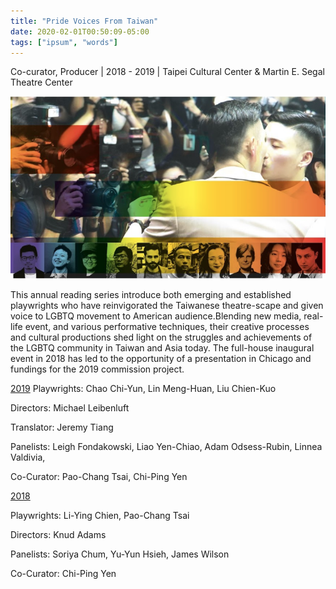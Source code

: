 ```yaml
---
title: "Pride Voices From Taiwan"
date: 2020-02-01T00:50:09-05:00
tags: ["ipsum", "words"]
---
```


Co-curator, Producer | 2018 - 2019 | Taipei Cultural Center & Martin E. Segal Theatre Center

![](/img/pride.png)

This annual reading series introduce both emerging and established playwrights who have reinvigorated the Taiwanese theatre-scape and given voice to LGBTQ movement to American audience.Blending new media, real-life event, and various performative techniques, their creative processes and cultural productions shed light on the struggles and achievements of the LGBTQ community in Taiwan and Asia today. The full-house  inaugural event in 2018 has led to the opportunity of a presentation in Chicago and fundings for the 2019 commission project.

[2019](https://thesegalcenter.org/event/new-plays-from-taiwan-whats-next-after-marriage-equality/)
Playwrights: Chao Chi-Yun, Lin Meng-Huan, Liu Chien-Kuo

Directors: Michael Leibenluft

Translator: Jeremy Tiang​

Panelists: Leigh Fondakowski, Liao Yen-Chiao, Adam Odsess-Rubin, Linnea Valdivia, 

Co-Curator: Pao-Chang Tsai, Chi-Ping Yen


[2018](https://thesegalcenter.org/event/pride-voices-new-plays-from-taiwan-with-li-ying-chien-and-pao-chang-tsai/)

Playwrights: Li-Ying Chien, Pao-Chang Tsai

Directors: Knud Adams

Panelists: Soriya Chum, Yu-Yun Hsieh, James Wilson

Co-Curator: Chi-Ping Yen